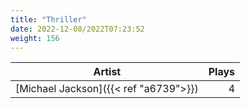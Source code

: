 ```yaml
---
title: "Thriller"
date: 2022-12-08/2022T07:23:52
weight: 156
---
```




 Artist | Plays 
----- | -----:
[Michael Jackson]({{< ref "a6739">}}) | 4
